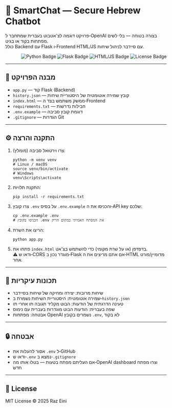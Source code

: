   <h1>🤖 SmartChat — Secure Hebrew Chatbot</h1>

  <p>
    פרויקט דוגמה לצ'אטבוט בעברית שמתחבר ל‑OpenAI בצורה בטוחה — בלי לשים מפתחות בקוד או בגיט.<br>
    כולל Backend עם Flask ו‑Frontend HTML/JS עם סיידבר לניהול שיחות.
  </p>

  <p align="right">
    <img src="https://img.shields.io/badge/Python-3.8%2B-blue" alt="Python Badge">
    <img src="https://img.shields.io/badge/Flask-Backend-lightgrey" alt="Flask Badge">
    <img src="https://img.shields.io/badge/HTML%2FJS-Frontend-yellow" alt="HTML/JS Badge">
    <img src="https://img.shields.io/badge/License-MIT-blue" alt="License Badge">
  </p>

  <hr>

  <h2>📁 מבנה הפרויקט</h2>
  <ul>
    <li><code>app.py</code> — קוד Flask (Backend)</li>
    <li><code>history.json</code> — קובץ שמירה אוטומטית של היסטוריית שיחות</li>
    <li><code>index.html</code> — ממשק משתמש בצד ה‑Frontend</li>
    <li><code>requirements.txt</code> — חבילות נדרשות</li>
    <li><code>.env.example</code> — דוגמת קובץ סביבה</li>
    <li><code>.gitignore</code> — הגדרות Git</li>
  </ul>

  <hr>

  <h2>⚙️ התקנה והרצה</h2>

  <ol>
    <li>צרו וירטואל סביבה (מומלץ):
      <pre><code>python -m venv venv
# Linux / macOS
source venv/bin/activate
# Windows
venv\Scripts\activate</code></pre>
    </li>
    <li>התקנת תלויות:
      <pre><code>pip install -r requirements.txt</code></pre>
    </li>
    <li>צרו קובץ <code>.env</code> על בסיס <code>.env.example</code> והכניסו את ה‑API key שלכם:
      <pre><code>cp .env.example .env
# הכניסו בקובץ .env את המפתח האמיתי במקום הריק</code></pre>
    </li>
    <li>הריצו את השרת:
      <pre><code>python app.py</code></pre>
    </li>
    <li>פתחו את <code>index.html</code> בדפדפן (או על שרת מקומי) כדי להשתמש בצ'אט.<br>
      ⚠️ ודאו ש‑CORS מוגדר נכון ב‑Flask אם אתם מריצים את ה‑HTML מדומיין/פורט אחר.
    </li>
  </ol>

  <hr>

  <h2>📝 תכונות עיקריות</h2>
  <ul>
    <li>שיחות מרובות: יצירה ומחיקה של שיחות בסיידבר</li>
    <li>שמירה אוטומטית: היסטוריית השיחות נשמרת ב‑<code>history.json</code></li>
    <li>טעינה הדרגתית של הודעות: הבוט מקליד תגובה תו אחרי תו</li>
    <li>שפה בעברית: הודעות הבוט מוגדרות בעברית עם נימוס</li>
    <li>אבטחה: מפתחות OpenAI נשמרים בקובץ <code>.env</code>, לא בקוד</li>
  </ul>

  <hr>

  <h2>🔒 אבטחה</h2>
  <ul>
    <li>אסור להעלות את <code>.env</code> ל‑GitHub</li>
    <li>ודאו ש‑<code>.env</code> נמצא ב‑<code>.gitignore</code></li>
    <li>אם העליתם מפתח בטעות — בטלו אותו מה‑OpenAI dashboard וצרו מפתח חדש</li>
  </ul>

  <hr>

  <h2>📄 License</h2>
  <p>MIT License © 2025 Raz Eini</p>
